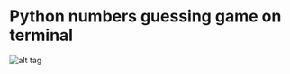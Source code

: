# Python numbers guessing game on terminal
![alt tag](https://cloud.githubusercontent.com/assets/15330574/23149305/d35ecff6-f79f-11e6-978e-bec68ae103bf.png)
